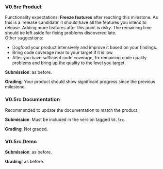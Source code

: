 ### V0.5rc Product

Functionality expectations: **Freeze features** after reaching this milestone. As this is a ‘release candidate’ it should have all the features you intend to release. Adding more features after this point is risky. The remaining time should be left aside for fixing problems discovered late.  
Other suggestions:

*   Dogfood your product intensively and improve it based on your findings.
*   Bring code coverage near to your target if it is low.
*   After you have sufficient code coverage, fix remaining code quality problems and bring up the quality to the level you target.

**Submission**: as before.

**Grading**: Your product should show significant progress since the previous milestone.

### V0.5rc Documentation

Recommended to update the documentation to match the product.

**Submission**: Must be included in the version tagged `V0.5rc`.

**Grading**: Not graded.  

### V0.5rc Demo

**Submission**: as before.

**Grading**: as before.